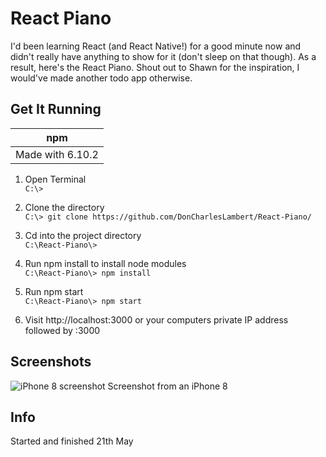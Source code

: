 # React Piano
I'd been learning React (and React Native!) for a good minute now and didn't really have anything to show for it (don't sleep on that though). As a result, here's the React Piano. Shout out to Shawn for the inspiration, I would've made another todo app otherwise.
## Get It Running

| npm    | 
|--      |
| Made with 6.10.2 |

1. Open Terminal  
`C:\>`

2. Clone the directory  
`C:\> git clone https://github.com/DonCharlesLambert/React-Piano/`

3. Cd into the project directory  
`C:\React-Piano\>`

4. Run npm install to install node modules  
`C:\React-Piano\> npm install`

5. Run npm start  
`C:\React-Piano\> npm start`

6. Visit http://localhost:3000 or your computers private IP address followed by :3000

## Screenshots
![iPhone 8 screenshot](https://github.com/DonCharlesLambert/React-Piano/blob/master/src/screenshots/ss.jpeg?raw=true)
Screenshot from an iPhone 8

## Info
Started and finished 21th May
